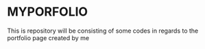 # MYPORFOLIO
This is repository will be consisting of some codes in regards to the portfolio page created by me
